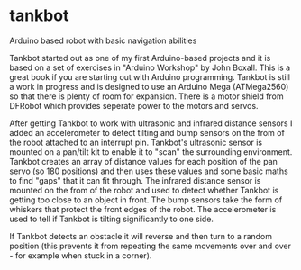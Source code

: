 # tankbot
Arduino based robot with basic navigation abilities

Tankbot started out as one of my first Arduino-based projects and it is based on a set of exercises in "Arduino Workshop" by John Boxall. This is a great book if you are starting out with Arduino programming. Tankbot is still a work in progress and is designed to use an Arduino Mega (ATMega2560) so that there is plenty of room for expansion. There is a motor shield from DFRobot which provides seperate power to the motors and servos.

After getting Tankbot to work with ultrasonic and infrared distance sensors I added an accelerometer to detect tilting and bump sensors on the from of the robot attached to an interrupt pin. Tankbot's ultrasonic sensor is mounted on a pan/tilt kit to enable it to "scan" the surrounding environment. Tankbot creates an array of distance values for each position of the pan servo (so 180 positions) and then uses these values and some basic maths to find "gaps" that it can fit through. The infrared distance sensor is mounted on the from of the robot and used to detect whether Tankbot is getting too close to an object in front. The bump sensors take the form of whiskers that protect the front edges of the robot. The accelerometer is used to tell if Tankbot is tilting significantly to one side.

If Tankbot detects an obstacle it will reverse and then turn to a random position (this prevents it from repeating the same movements over and over - for example when stuck in a corner).
